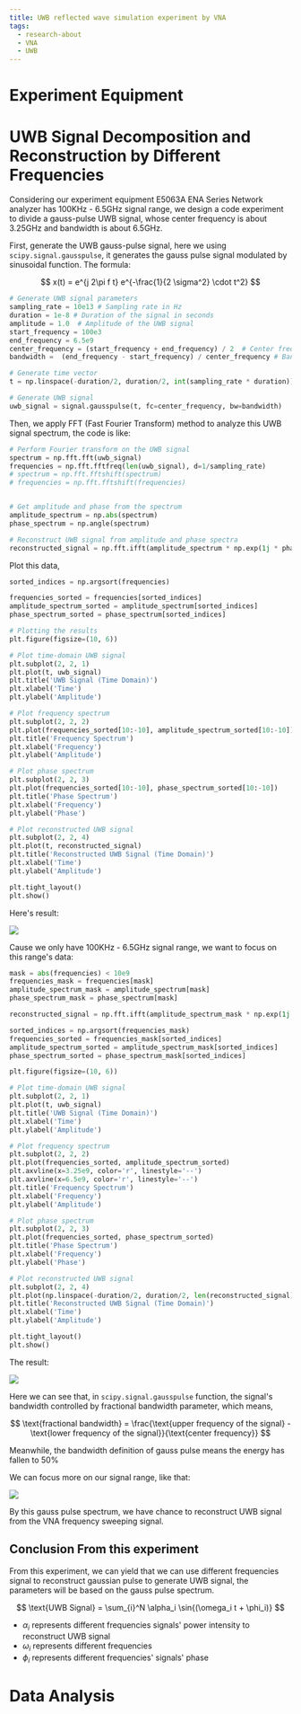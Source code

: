 ```yaml
---
title: UWB reflected wave simulation experiment by VNA
tags:
  - research-about
  - VNA
  - UWB
---
```

# Experiment Equipment


# UWB Signal Decomposition and Reconstruction by Different Frequencies

Considering our experiment equipment E5063A ENA Series Network analyzer has 100KHz - 6.5GHz signal range, we design a code experiment to divide a gauss-pulse UWB signal, whose center frequency is about 3.25GHz and bandwidth is about 6.5GHz.

 First, generate the UWB gauss-pulse signal, here we using `scipy.signal.gausspulse`, it generates the gauss pulse signal modulated by sinusoidal function. The formula:
 
 $$
 x(t) = e^{j 2\pi f t} e^{-\frac{1}{2 \sigma^2} \cdot t^2}
 $$

 
```python
# Generate UWB signal parameters
sampling_rate = 10e13 # Sampling rate in Hz
duration = 1e-8 # Duration of the signal in seconds
amplitude = 1.0  # Amplitude of the UWB signal
start_frequency = 100e3
end_frequency = 6.5e9
center_frequency = (start_frequency + end_frequency) / 2  # Center frequency of the UWB signal
bandwidth =  (end_frequency - start_frequency) / center_frequency # Bandwidth of the UWB signal

# Generate time vector
t = np.linspace(-duration/2, duration/2, int(sampling_rate * duration))

# Generate UWB signal
uwb_signal = signal.gausspulse(t, fc=center_frequency, bw=bandwidth)
```

Then, we apply FFT (Fast Fourier Transform) method to analyze this UWB signal spectrum, the code is like:

```python
# Perform Fourier transform on the UWB signal
spectrum = np.fft.fft(uwb_signal)
frequencies = np.fft.fftfreq(len(uwb_signal), d=1/sampling_rate)
# spectrum = np.fft.fftshift(spectrum)
# frequencies = np.fft.fftshift(frequencies)


# Get amplitude and phase from the spectrum
amplitude_spectrum = np.abs(spectrum)
phase_spectrum = np.angle(spectrum)

# Reconstruct UWB signal from amplitude and phase spectra
reconstructed_signal = np.fft.ifft(amplitude_spectrum * np.exp(1j * phase_spectrum))

```


Plot this data,

```python
sorted_indices = np.argsort(frequencies)

frequencies_sorted = frequencies[sorted_indices]
amplitude_spectrum_sorted = amplitude_spectrum[sorted_indices]
phase_spectrum_sorted = phase_spectrum[sorted_indices]

# Plotting the results
plt.figure(figsize=(10, 6))

# Plot time-domain UWB signal
plt.subplot(2, 2, 1)
plt.plot(t, uwb_signal)
plt.title('UWB Signal (Time Domain)')
plt.xlabel('Time')
plt.ylabel('Amplitude')

# Plot frequency spectrum
plt.subplot(2, 2, 2)
plt.plot(frequencies_sorted[10:-10], amplitude_spectrum_sorted[10:-10])
plt.title('Frequency Spectrum')
plt.xlabel('Frequency')
plt.ylabel('Amplitude')

# Plot phase spectrum
plt.subplot(2, 2, 3)
plt.plot(frequencies_sorted[10:-10], phase_spectrum_sorted[10:-10])
plt.title('Phase Spectrum')
plt.xlabel('Frequency')
plt.ylabel('Phase')

# Plot reconstructed UWB signal
plt.subplot(2, 2, 4)
plt.plot(t, reconstructed_signal)
plt.title('Reconstructed UWB Signal (Time Domain)')
plt.xlabel('Time')
plt.ylabel('Amplitude')

plt.tight_layout()
plt.show()
```


Here's result:

![](research_career/attachments/Figure_1%204.png)


Cause we only have 100KHz - 6.5GHz signal range, we want to focus on this range's data:

```python
mask = abs(frequencies) < 10e9
frequencies_mask = frequencies[mask]
amplitude_spectrum_mask = amplitude_spectrum[mask]
phase_spectrum_mask = phase_spectrum[mask]

reconstructed_signal = np.fft.ifft(amplitude_spectrum_mask * np.exp(1j * phase_spectrum_mask))

sorted_indices = np.argsort(frequencies_mask)
frequencies_sorted = frequencies_mask[sorted_indices]
amplitude_spectrum_sorted = amplitude_spectrum_mask[sorted_indices]
phase_spectrum_sorted = phase_spectrum_mask[sorted_indices]

plt.figure(figsize=(10, 6))

# Plot time-domain UWB signal
plt.subplot(2, 2, 1)
plt.plot(t, uwb_signal)
plt.title('UWB Signal (Time Domain)')
plt.xlabel('Time')
plt.ylabel('Amplitude')

# Plot frequency spectrum
plt.subplot(2, 2, 2)
plt.plot(frequencies_sorted, amplitude_spectrum_sorted)
plt.axvline(x=3.25e9, color='r', linestyle='--')
plt.axvline(x=6.5e9, color='r', linestyle='--')
plt.title('Frequency Spectrum')
plt.xlabel('Frequency')
plt.ylabel('Amplitude')

# Plot phase spectrum
plt.subplot(2, 2, 3)
plt.plot(frequencies_sorted, phase_spectrum_sorted)
plt.title('Phase Spectrum')
plt.xlabel('Frequency')
plt.ylabel('Phase')

# Plot reconstructed UWB signal
plt.subplot(2, 2, 4)
plt.plot(np.linspace(-duration/2, duration/2, len(reconstructed_signal)), reconstructed_signal)
plt.title('Reconstructed UWB Signal (Time Domain)')
plt.xlabel('Time')
plt.ylabel('Amplitude')

plt.tight_layout()
plt.show()

```

The result:

![](research_career/attachments/Figure_2.png)

Here we can see that, in `scipy.signal.gausspulse` function, the signal's bandwidth controlled by fractional bandwidth parameter, which means,

$$
\text{fractional bandwidth} = \frac{\text{upper frequency of the signal} - \text{lower frequency of the signal}}{\text{center frequency}}
$$

Meanwhile, the bandwidth definition of gauss pulse means the energy has fallen to 50%

We can focus more on our signal range, like that:

![](research_career/attachments/Figure_3.png)

By this gauss pulse spectrum, we have chance to reconstruct UWB signal from the VNA frequency sweeping signal.
## Conclusion From this experiment

From this experiment, we can yield that we can use different frequencies signal to reconstruct gaussian pulse to generate UWB signal, the parameters will be based on the gauss pulse spectrum.

$$
\text{UWB Signal} = \sum_{i}^N \alpha_i \sin{(\omega_i t + \phi_i)}
$$

* $\alpha_i$ represents different frequencies signals' power intensity to reconstruct UWB signal
* $\omega_i$ represents different frequencies
* $\phi_i$ represents different frequencies' signals' phase



# Data Analysis


